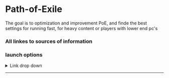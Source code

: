 # Path-of-Exile
The goal is to optimization and improvement PoE, and finde the best settings for running fast, for heavy content or players with lower end pc's

### All linkes to sources of information

### launch options
<details>
<summary>Link drop down</summary>
There is a guide in the link on how to applay the lunche options. <br />
[Launch options](https://www.poewiki.net/wiki/Launch_options) <br />

Use the following <br ////>
    - --nologo <br />
Disables the animated intro along with the sound. <br /> 
    - --waitforpreload <br />
Wait for preloading to finish during startup.
This causes the game to not finish the initial loading screen until it has fully loaded,
all of the stuff that would otherwise be background-loaded during the first moments of play. <br />

Consider using <br />
    - -gc 2 <br />
The number of generations to keep around when running garbage collection.
While this feature fixes out of memory (EOUTOFMEMORY or Unable to Map File),
crashes it significantly increases loading time between zones. <br />
    - --softwareaudio <br />
Forces use of generic software audio device.
Fixes a bug with Creative sound cards causing game crashes. <br />

</details>

 ---

